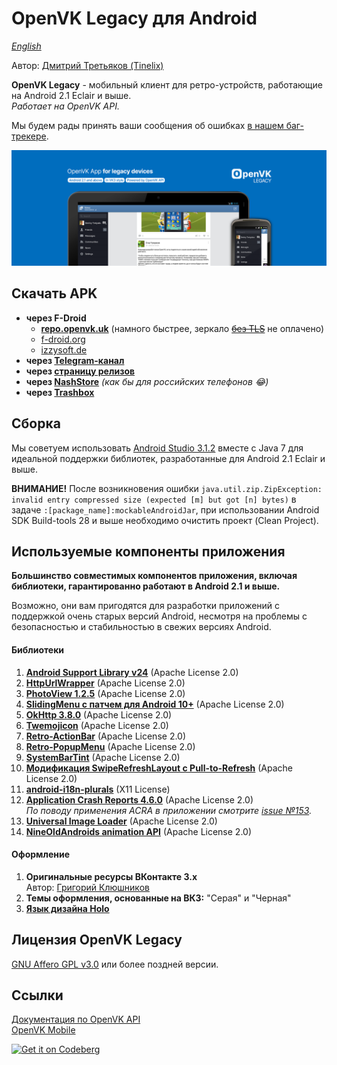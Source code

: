 # OpenVK Legacy для Android

_[English](README.md)_

Автор: [Дмитрий Третьяков (Tinelix)](https://github.com/tretdm)

**OpenVK Legacy** - мобильный клиент для ретро-устройств, работающие на Android 2.1 Eclair и выше.\
_Работает на OpenVK API._

Мы будем рады принять ваши сообщения об ошибках [в нашем баг-трекере](https://github.com/openvk/mobile-android-legacy/projects/1).

![featureGraphic](fastlane/metadata/android/en-US/images/featureGraphic.png)

## Скачать APK
* **через F-Droid**
  * **[repo.openvk.uk](https://repo.openvk.uk/repo/)** (намного быстрее, зеркало ~~[без TLS](http://repo.openvk.co/repo/)~~ не оплачено)
  * [f-droid.org](https://f-droid.org/packages/uk.openvk.android.legacy/)
  * [izzysoft.de](https://apt.izzysoft.de/fdroid/index/apk/uk.openvk.android.legacy)
* **через [Telegram-канал](https://t.me/+nPLHBZqAsFlhYmIy)**
* **через [страницу релизов](https://github.com/openvk/mobile-android-legacy/releases/latest)**
* **через [NashStore](https://store.nashstore.ru/store/637cc36cfb3ed38835524503)** _(как бы для российских телефонов 😂)_
* **через [Trashbox](https://trashbox.ru/topics/164477/openvk-legacy)**

## Сборка
Мы советуем использовать [Android Studio 3.1.2](https://developer.android.com/studio/archive) вместе с Java 7 для идеальной поддержки библиотек, разработанные для Android 2.1 Eclair и выше.

**ВНИМАНИЕ!** После возникновения ошибки `java.util.zip.ZipException: invalid entry compressed size (expected [m] but got [n] bytes)` в задаче `:[package_name]:mockableAndroidJar`, при использовании Android SDK Build-tools 28 и выше необходимо очистить проект (Clean Project).

## Используемые компоненты приложения
**Большинство совместимых компонентов приложения, включая библиотеки, гарантированно работают в Android 2.1 и выше.**

Возможно, они вам пригодятся для разработки приложений с поддержкой очень старых версий Android, несмотря на проблемы с безопасностью и стабильностью в свежих версиях Android.

#### Библиотеки

1. **[Android Support Library v24](https://developer.android.com/topic/libraries/support-library)** (Apache License 2.0)
2. **[HttpUrlWrapper](https://github.com/tinelix/httpurlwrapper)** (Apache License 2.0)
3. **[PhotoView 1.2.5](https://github.com/Baseflow/PhotoView/tree/v1.2.5)** (Apache License 2.0)
4. **[SlidingMenu с патчем для Android 10+](https://github.com/tinelix/SlidingMenu)** (Apache License 2.0)
5. **[OkHttp 3.8.0](https://square.github.io/okhttp/)** (Apache License 2.0)
6. **[Twemojicon](https://github.com/tinelix/twemoji/tree/1.2)** (Apache License 2.0)
8. **[Retro-ActionBar](https://github.com/tinelix/retro-actionbar)** (Apache License 2.0)
9. **[Retro-PopupMenu](https://github.com/tinelix/retro-popupmenu)** (Apache License 2.0)
10. **[SystemBarTint](https://github.com/jgilfelt/SystemBarTint)** (Apache License 2.0)
11. **[Модификация SwipeRefreshLayout с Pull-to-Refresh](https://github.com/xyxyLiu/SwipeRefreshLayout)** (Apache License 2.0)
12. **[android-i18n-plurals](https://github.com/populov/android-i18n-plurals)** (X11 License)
13. **[Application Crash Reports 4.6.0](https://github.com/ACRA/acra/tree/acra-4.6.0)** (Apache License 2.0) \
    _По поводу применения ACRA в приложении смотрите [issue №153](https://github.com/openvk/mobile-android-legacy/issues/153)._
15. **[Universal Image Loader](https://github.com/nostra13/Android-Universal-Image-Loader/tree/v1.9.5)** (Apache License 2.0)
16. **[NineOldAndroids animation API](https://github.com/JakeWharton/NineOldAndroids)** (Apache License 2.0)

#### Оформление
1. **Оригинальные ресурсы ВКонтакте 3.x** \
   Автор: [Григорий Клюшников](https://grishka.me)
2. **Темы оформления, основанные на ВК3:** "Серая" и "Черная"
3. [**Язык дизайна Holo**](https://web.archive.org/web/20130217132335/http://developer.android.com/design/index.html)

## Лицензия OpenVK Legacy
[GNU Affero GPL v3.0](COPYING) или более поздней версии.

## Ссылки
[Документация по OpenVK API](https://docs.openvk.su/openvk_engine/ru/api/description/)\
[OpenVK Mobile](https://openvk.uk/app)

<a href="https://codeberg.org/OpenVK/mobile-android-legacy">
    <img alt="Get it on Codeberg" src="https://codeberg.org/Codeberg/GetItOnCodeberg/media/branch/main/get-it-on-blue-on-white.png" height="60">
</a>
